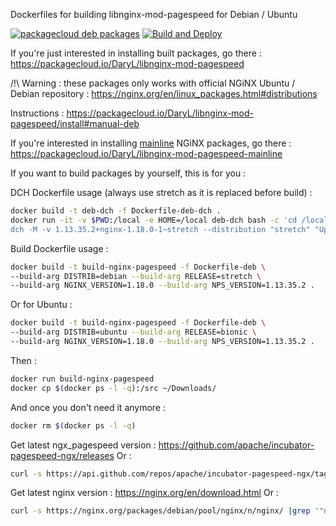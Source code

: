 
Dockerfiles for building libnginx-mod-pagespeed for Debian / Ubuntu

[![packagecloud deb packages](https://img.shields.io/badge/deb-packagecloud.io-844fec.svg)](https://packagecloud.io/DaryL/libnginx-mod-pagespeed) [![Build and Deploy](https://github.com/darylounet/libnginx-mod-pagespeed/actions/workflows/github-actions.yml/badge.svg)](https://github.com/darylounet/libnginx-mod-pagespeed/actions/workflows/github-actions.yml)

If you're just interested in installing built packages, go there :
https://packagecloud.io/DaryL/libnginx-mod-pagespeed

/!\ Warning : these packages only works with official NGiNX Ubuntu / Debian repository : https://nginx.org/en/linux_packages.html#distributions

Instructions : https://packagecloud.io/DaryL/libnginx-mod-pagespeed/install#manual-deb

If you're interested in installing [mainline](https://packagecloud.io/DaryL/libnginx-mod-pagespeed-mainline) NGiNX packages, go there :
https://packagecloud.io/DaryL/libnginx-mod-pagespeed-mainline

If you want to build packages by yourself, this is for you :

DCH Dockerfile usage (always use stretch as it is replaced before build) :

```bash
docker build -t deb-dch -f Dockerfile-deb-dch .
docker run -it -v $PWD:/local -e HOME=/local deb-dch bash -c 'cd /local && \
dch -M -v 1.13.35.2+nginx-1.18.0-1~stretch --distribution "stretch" "Updated upstream."'
```

Build Dockerfile usage :

```bash
docker build -t build-nginx-pagespeed -f Dockerfile-deb \
--build-arg DISTRIB=debian --build-arg RELEASE=stretch \
--build-arg NGINX_VERSION=1.18.0 --build-arg NPS_VERSION=1.13.35.2 .
```

Or for Ubuntu :
```bash
docker build -t build-nginx-pagespeed -f Dockerfile-deb \
--build-arg DISTRIB=ubuntu --build-arg RELEASE=bionic \
--build-arg NGINX_VERSION=1.18.0 --build-arg NPS_VERSION=1.13.35.2 .
```

Then :
```bash
docker run build-nginx-pagespeed
docker cp $(docker ps -l -q):/src ~/Downloads/
```

And once you don't need it anymore :
```bash
docker rm $(docker ps -l -q)
```

Get latest ngx_pagespeed version : https://github.com/apache/incubator-pagespeed-ngx/releases
Or :
```bash
curl -s https://api.github.com/repos/apache/incubator-pagespeed-ngx/tags |grep "name" |grep "stable" |head -1 |sed -n "s/^.*v\(.*\)-stable.*$/\1/p"
```

Get latest nginx version : https://nginx.org/en/download.html
Or :
```bash
curl -s https://nginx.org/packages/debian/pool/nginx/n/nginx/ |grep '"nginx_' | sed -n "s/^.*\">nginx_\(.*\)\~.*$/\1/p" |sort -Vr |head -1| cut -d'-' -f1
```
